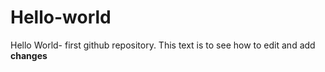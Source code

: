 # Hello-world
Hello World- first github repository.
This text is to see how to edit and add **changes**
